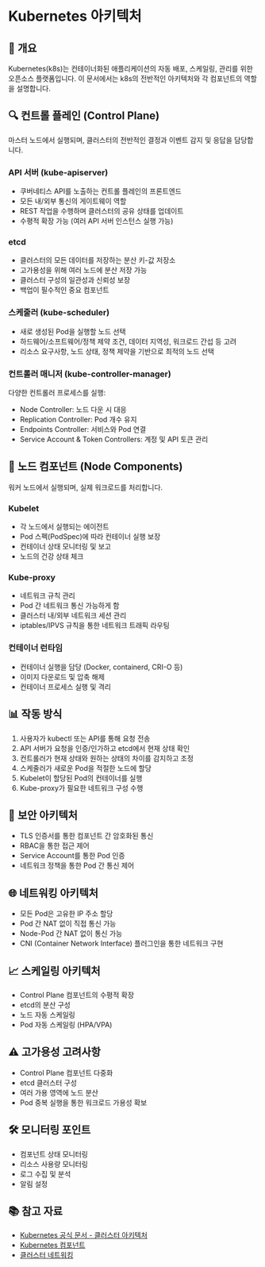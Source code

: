 # Kubernetes 아키텍처

## 📌 개요
Kubernetes(k8s)는 컨테이너화된 애플리케이션의 자동 배포, 스케일링, 관리를 위한 오픈소스 플랫폼입니다. 이 문서에서는 k8s의 전반적인 아키텍처와 각 컴포넌트의 역할을 설명합니다.

## 🔍 컨트롤 플레인 (Control Plane)
마스터 노드에서 실행되며, 클러스터의 전반적인 결정과 이벤트 감지 및 응답을 담당합니다.

### API 서버 (kube-apiserver)
- 쿠버네티스 API를 노출하는 컨트롤 플레인의 프론트엔드
- 모든 내/외부 통신의 게이트웨이 역할
- REST 작업을 수행하며 클러스터의 공유 상태를 업데이트
- 수평적 확장 가능 (여러 API 서버 인스턴스 실행 가능)

### etcd
- 클러스터의 모든 데이터를 저장하는 분산 키-값 저장소
- 고가용성을 위해 여러 노드에 분산 저장 가능
- 클러스터 구성의 일관성과 신뢰성 보장
- 백업이 필수적인 중요 컴포넌트

### 스케줄러 (kube-scheduler)
- 새로 생성된 Pod을 실행할 노드 선택
- 하드웨어/소프트웨어/정책 제약 조건, 데이터 지역성, 워크로드 간섭 등 고려
- 리소스 요구사항, 노드 상태, 정책 제약을 기반으로 최적의 노드 선택

### 컨트롤러 매니저 (kube-controller-manager)
다양한 컨트롤러 프로세스를 실행:
- Node Controller: 노드 다운 시 대응
- Replication Controller: Pod 개수 유지
- Endpoints Controller: 서비스와 Pod 연결
- Service Account & Token Controllers: 계정 및 API 토큰 관리

## 🔧 노드 컴포넌트 (Node Components)
워커 노드에서 실행되며, 실제 워크로드를 처리합니다.

### Kubelet
- 각 노드에서 실행되는 에이전트
- Pod 스펙(PodSpec)에 따라 컨테이너 실행 보장
- 컨테이너 상태 모니터링 및 보고
- 노드의 건강 상태 체크

### Kube-proxy
- 네트워크 규칙 관리
- Pod 간 네트워크 통신 가능하게 함
- 클러스터 내/외부 네트워크 세션 관리
- iptables/IPVS 규칙을 통한 네트워크 트래픽 라우팅

### 컨테이너 런타임
- 컨테이너 실행을 담당 (Docker, containerd, CRI-O 등)
- 이미지 다운로드 및 압축 해제
- 컨테이너 프로세스 실행 및 격리

## 📊 작동 방식
1. 사용자가 kubectl 또는 API를 통해 요청 전송
2. API 서버가 요청을 인증/인가하고 etcd에서 현재 상태 확인
3. 컨트롤러가 현재 상태와 원하는 상태의 차이를 감지하고 조정
4. 스케줄러가 새로운 Pod을 적절한 노드에 할당
5. Kubelet이 할당된 Pod의 컨테이너를 실행
6. Kube-proxy가 필요한 네트워크 구성 수행

## 🔐 보안 아키텍처
- TLS 인증서를 통한 컴포넌트 간 암호화된 통신
- RBAC을 통한 접근 제어
- Service Account를 통한 Pod 인증
- 네트워크 정책을 통한 Pod 간 통신 제어

## 🌐 네트워킹 아키텍처
- 모든 Pod은 고유한 IP 주소 할당
- Pod 간 NAT 없이 직접 통신 가능
- Node-Pod 간 NAT 없이 통신 가능
- CNI (Container Network Interface) 플러그인을 통한 네트워크 구현

## 📈 스케일링 아키텍처
- Control Plane 컴포넌트의 수평적 확장
- etcd의 분산 구성
- 노드 자동 스케일링
- Pod 자동 스케일링 (HPA/VPA)

## ⚠️ 고가용성 고려사항
- Control Plane 컴포넌트 다중화
- etcd 클러스터 구성
- 여러 가용 영역에 노드 분산
- Pod 중복 실행을 통한 워크로드 가용성 확보

## 🛠 모니터링 포인트
- 컴포넌트 상태 모니터링
- 리소스 사용량 모니터링
- 로그 수집 및 분석
- 알림 설정

## 📚 참고 자료
- [Kubernetes 공식 문서 - 클러스터 아키텍처](https://kubernetes.io/docs/concepts/architecture/)
- [Kubernetes 컴포넌트](https://kubernetes.io/docs/concepts/overview/components/)
- [클러스터 네트워킹](https://kubernetes.io/docs/concepts/cluster-administration/networking/)